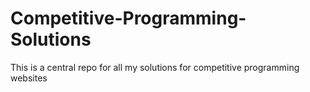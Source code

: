 # Competitive-Programming-Solutions
This is a central repo for all my solutions for competitive programming websites
